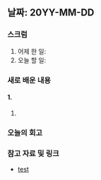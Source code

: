 ## 날짜: 20YY-MM-DD

### 스크럼
1. 어제 한 일: 
2. 오늘 할 일: 

### 새로 배운 내용
#### 1. 
1. 


### 오늘의 회고
> 

### 참고 자료 및 링크
- [test](https://numpy.org/doc/stable/user/absolute_beginners.html)